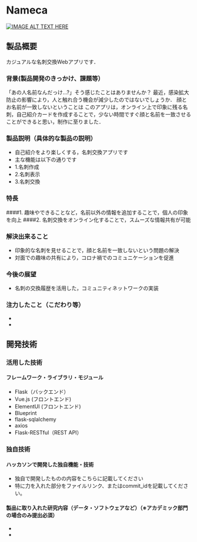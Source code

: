 # Nameca

[![IMAGE ALT TEXT HERE](https://jphacks.com/wp-content/uploads/2021/07/JPHACKS2021_ogp.jpg)](https://www.youtube.com/watch?v=LUPQFB4QyVo)

## 製品概要
カジュアルな名刺交換Webアプリです．
### 背景(製品開発のきっかけ、課題等）
「あの人名前なんだっけ...?」そう感じたことはありませんか？
最近，感染拡大防止の影響により，人と触れ合う機会が減少したのではないでしょうか．
顔とお名前が一致しないということは
このアプリは，オンライン上で印象に残る名刺，自己紹介カードを作成することで，少ない時間ですぐ顔と名前を一致させることができると思い，制作に至りました．
### 製品説明（具体的な製品の説明） 
* 自己紹介をより楽しくする，名刺交換アプリです
*  主な機能は以下の通りです
*  1.名刺作成
*  2.名刺表示
*  3.名刺交換
### 特長
####1. 趣味やできることなど，名前以外の情報を追加することで，個人の印象を向上
####2. 名刺交換をオンライン化することで，スムーズな情報共有が可能

### 解決出来ること
* 印象的な名刺を見せることで，顔と名前を一致しないという問題の解決
* 対面での趣味の共有により，コロナ禍でのコミュニケーションを促進
### 今後の展望
* 名刺の交換履歴を活用した，コミュニティネットワークの実装
### 注力したこと（こだわり等）
* 
* 

## 開発技術
### 活用した技術

#### フレームワーク・ライブラリ・モジュール
* Flask（バックエンド）
* Vue.js (フロントエンド)
* ElementUI (フロントエンド)
* Blueprint
* flask-sqlalchemy
* axios
* Flask-RESTful（REST API）

### 独自技術
#### ハッカソンで開発した独自機能・技術
* 独自で開発したものの内容をこちらに記載してください
* 特に力を入れた部分をファイルリンク、またはcommit_idを記載してください。

#### 製品に取り入れた研究内容（データ・ソフトウェアなど）（※アカデミック部門の場合のみ提出必須）
* 
* 
